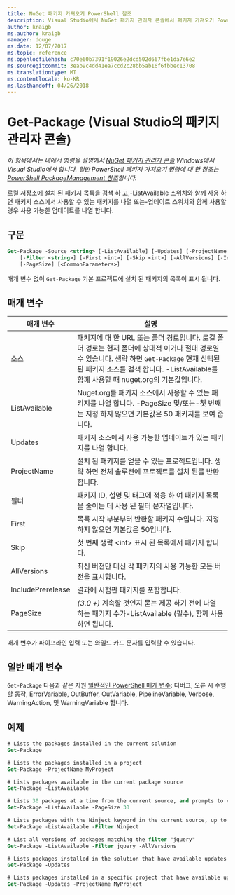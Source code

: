 ```yaml
---
title: NuGet 패키지 가져오기 PowerShell 참조
description: Visual Studio에서 NuGet 패키지 관리자 콘솔에서 패키지 가져오기 PowerShell 명령에 대 한 참조입니다.
author: kraigb
ms.author: kraigb
manager: douge
ms.date: 12/07/2017
ms.topic: reference
ms.openlocfilehash: c70e60b7391f19026e2dcd502d667fbe1da7e6e2
ms.sourcegitcommit: 3eab9c4dd41ea7ccd2c28bb5ab16f6fbbec13708
ms.translationtype: MT
ms.contentlocale: ko-KR
ms.lasthandoff: 04/26/2018
---
```

# <a name="get-package-package-manager-console-in-visual-studio"></a>Get-Package (Visual Studio의 패키지 관리자 콘솔)

*이 항목에서는 내에서 명령을 설명에서 [NuGet 패키지 관리자 콘솔](package-manager-console.md) Windows에서 Visual Studio에서 합니다. 일반 PowerShell 패키지 가져오기 명령에 대 한 참조는 [PowerShell PackageManagement 참조](/powershell/module/packagemanagement/?view=powershell-6)합니다.*

로컬 저장소에 설치 된 패키지 목록을 검색 하 고,-ListAvailable 스위치와 함께 사용 하면 패키지 소스에서 사용할 수 있는 패키지를 나열 또는-업데이트 스위치와 함께 사용할 경우 사용 가능한 업데이트를 나열 합니다.

## <a name="syntax"></a>구문

```ps
Get-Package -Source <string> [-ListAvailable] [-Updates] [-ProjectName <string>]
    [-Filter <string>] [-First <int>] [-Skip <int>] [-AllVersions] [-IncludePrerelease]
    [-PageSize] [<CommonParameters>]
```

매개 변수 없이 `Get-Package` 기본 프로젝트에 설치 된 패키지의 목록이 표시 됩니다.

## <a name="parameters"></a>매개 변수

| 매개 변수 | 설명 |
| --- | --- |
| 소스 | 패키지에 대 한 URL 또는 폴더 경로입니다. 로컬 폴더 경로는 현재 폴더에 상대적 이거나 절대 경로일 수 있습니다. 생략 하면 `Get-Package` 현재 선택된 된 패키지 소스를 검색 합니다. -ListAvailable를 함께 사용할 때 nuget.org의 기본값입니다. |
| ListAvailable | Nuget.org를 패키지 소스에서 사용할 수 있는 패키지를 나열 합니다. -PageSize 및/또는-첫 번째는 지정 하지 않으면 기본값은 50 패키지를 보여 줍니다. |
| Updates | 패키지 소스에서 사용 가능한 업데이트가 있는 패키지를 나열 합니다. |
| ProjectName | 설치 된 패키지를 얻을 수 있는 프로젝트입니다. 생략 하면 전체 솔루션에 프로젝트를 설치 된를 반환 합니다. |
| 필터 | 패키지 ID, 설명 및 태그에 적용 하 여 패키지 목록을 줄이는 데 사용 된 필터 문자열입니다. |
| First | 목록 시작 부분부터 반환할 패키지 수입니다. 지정 하지 않으면 기본값은 50입니다. |
| Skip | 첫 번째 생략 &lt;int&gt; 표시 된 목록에서 패키지 합니다.  |
| AllVersions | 최신 버전만 대신 각 패키지의 사용 가능한 모든 버전을 표시합니다. |
| IncludePrerelease | 결과에 시험판 패키지를 포함합니다. |
| PageSize | *(3.0 +)*  계속할 것인지 묻는 제공 하기 전에 나열 하는 패키지 수가-ListAvailable (필수), 함께 사용 하면 됩니다. |

매개 변수가 파이프라인 입력 또는 와일드 카드 문자를 입력할 수 있습니다.

## <a name="common-parameters"></a>일반 매개 변수

`Get-Package` 다음과 같은 지원 [일반적인 PowerShell 매개 변수](http://go.microsoft.com/fwlink/?LinkID=113216): 디버그, 오류 시 수행할 동작, ErrorVariable, OutBuffer, OutVariable, PipelineVariable, Verbose, WarningAction, 및 WarningVariable 합니다.

## <a name="examples"></a>예제

```ps
# Lists the packages installed in the current solution
Get-Package

# Lists the packages installed in a project
Get-Package -ProjectName MyProject

# Lists packages available in the current package source
Get-Package -ListAvailable

# Lists 30 packages at a time from the current source, and prompts to continue if more are available
Get-Package -ListAvailable -PageSize 30

# Lists packages with the Ninject keyword in the current source, up to 50
Get-Package -ListAvailable -Filter Ninject

# List all versions of packages matching the filter "jquery"
Get-Package -ListAvailable -Filter jquery -AllVersions

# Lists packages installed in the solution that have available updates
Get-Package -Updates

# Lists packages installed in a specific project that have available updates
Get-Package -Updates -ProjectName MyProject
```
